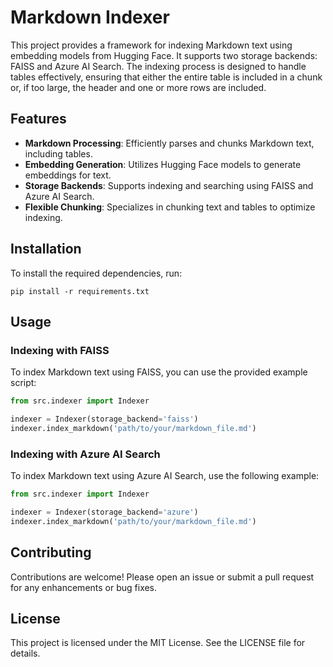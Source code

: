 # Markdown Indexer

This project provides a framework for indexing Markdown text using embedding models from Hugging Face. It supports two storage backends: FAISS and Azure AI Search. The indexing process is designed to handle tables effectively, ensuring that either the entire table is included in a chunk or, if too large, the header and one or more rows are included.

## Features

- **Markdown Processing**: Efficiently parses and chunks Markdown text, including tables.
- **Embedding Generation**: Utilizes Hugging Face models to generate embeddings for text.
- **Storage Backends**: Supports indexing and searching using FAISS and Azure AI Search.
- **Flexible Chunking**: Specializes in chunking text and tables to optimize indexing.

## Installation

To install the required dependencies, run:

```
pip install -r requirements.txt
```

## Usage

### Indexing with FAISS

To index Markdown text using FAISS, you can use the provided example script:

```python
from src.indexer import Indexer

indexer = Indexer(storage_backend='faiss')
indexer.index_markdown('path/to/your/markdown_file.md')
```

### Indexing with Azure AI Search

To index Markdown text using Azure AI Search, use the following example:

```python
from src.indexer import Indexer

indexer = Indexer(storage_backend='azure')
indexer.index_markdown('path/to/your/markdown_file.md')
```

## Contributing

Contributions are welcome! Please open an issue or submit a pull request for any enhancements or bug fixes.

## License

This project is licensed under the MIT License. See the LICENSE file for details.